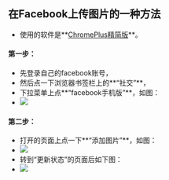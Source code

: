 ## 在Facebook上传图片的一种方法
* 使用的软件是**[ChromePlus精简版](https://github.com/comeforu2012/truth/wiki/ChromePlus)**。

#### 第一步：
* 先登录自己的facebook账号，
* 然后点一下浏览器书签栏上的**“社交”**，
* 下拉菜单上点**“facebook手机版”**，如图：
* ![](https://qnwbnq-ch3302.files.1drv.com/y3m-H4i0s1El8kkLs2ZLwzgjDQfYJPt2CEQt8CfGj3wr7Qq-nnDgTAW44GL2cdi4gqJJRt0701DSYU3lA9ULePKr6KApoIIdug0OdegwZ1zw65Mly6i56eL81oYLAty6hTrDEJubU1K4dhziJgN9tI7O9_H_fGt6LBKlMchcQxXVCE/Image%205.png?psid=1)

#### 第二步：
* 打开的页面上点一下**“添加图片”**，如图：
* ![](https://qnwbnq-ch3302.files.1drv.com/y3mOnKZ2Seknu6oWbUNTCWHzQO1AHyZ3JgqQS4IiSVxDXw69kEWACPY98URH7kIJv2W_VZDT3so9KmBTTGoVpeASUp_a-OkPDubwfCmcpKeKcbX6BHH14I3UvEklfulI6sL9XpZwNc5ZR6sSNp966cJDbNSwlJziPZcHVWNBgIeI-k/Image%203.png?psid=1)
* 转到“更新状态”的页面后如下图：
* ![](https://qnwbnq-ch3301.files.1drv.com/y3mrBuCthN-LBie4dSsftudVGSe_ncLekWk2uRni-X1361R_qEEBoFafjF1WMVKF8JgSTnO1B_xn7B6WunTdpHR4V8QC2Apb2duEqRfgmIbOnIw_tA93iW67uDe_AN5eFVMSzeLiVASZMf8DfkiwJW9MVKMzhZzkedMFWi-b_sNb20/Image%204.png?psid=1)
